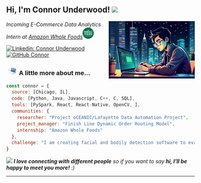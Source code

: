 <h2> Hi, I'm Connor Underwood! <img src="https://media.giphy.com/media/mGcNjsfWAjY5AEZNw6/giphy.gif" width="50"></h2>
<img align='right' src="./images/connor_study.jpg" width="230">
<p><em>Incoming E-Commerce Data Analytics Intern at <a href="https://www.wholefoodsmarket.com/">Amazon Whole Foods</a><img src="./images/wholefoods.png" width="30"></br>


</em></p>

[![Linkedin: Connor Underwood](https://img.shields.io/badge/-thaianebraga-blue?style=flat-square&logo=Linkedin&logoColor=white&link=https://www.linkedin.com/in/thaianebraga/)](https://www.linkedin.com/in/connorunderwood2004)
[![GitHub Connor](https://img.shields.io/github/followers/thaiane?label=follow&style=social)](https://github.com/Thaiane)


### <img src="./gifs/laptopscroll.gif" width="30"> A little more about me...  

```javascript
const connor = {
  source: [Chicago, IL],
  code: [Python, Java, Javascript, C++, C, SQL],
  tools: [PySpark, React, React-Native, OpenCV, ],
  communities: {
    researcher: "Project oCEANIC/Lafayette Data Automation Project",
    project_manager: "Finish Line Dynamic Order Routing Model",
    internship: "Amazon Whole Foods"
  },
  challenge: "I am creating facial and bodily detection software to evaluate the form of gym exercises"
}
```

<img src="https://media.giphy.com/media/LnQjpWaON8nhr21vNW/giphy.gif" width="60"> <em><b>I love connecting with different people</b> so if you want to say <b>hi, I'll be happy to meet you more!</b> :)</em>

---
